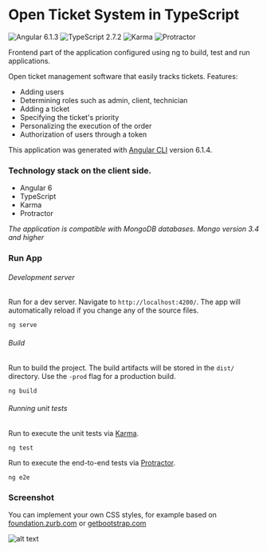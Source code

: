 # Open Ticket System in TypeScript

![Angular 6.1.3](https://img.shields.io/badge/Angular%20SE-6.1.3-blue.svg)
![TypeScript 2.7.2](https://img.shields.io/badge/TypeScript-2.7.2-blue.svg)
![Karma](https://img.shields.io/badge/Karma-2.0.3-blue.svg)
![Protractor](https://img.shields.io/badge/Protractor-5.3.2-blue.svg)

  
  Frontend part of the application configured using ng to build, test and run applications.
  
  Open ticket management software that easily tracks tickets. Features:
  
  * Adding users
  * Determining roles such as admin, client, technician
  * Adding a ticket
  * Specifying the ticket's priority
  * Personalizing the execution of the order
  * Authorization of users through a token
  
 This application was generated with [Angular CLI](https://cli.angular.io/) version 6.1.4.

  
  ### Technology stack on the client side. 

  * Angular 6
  * TypeScript
  * Karma
  * Protractor
  
  *The application is compatible with MongoDB databases. Mongo version 3.4 and higher*

  ### Run App


###### Development server
Run for a dev server. Navigate to `http://localhost:4200/`. The app will automatically reload if you change any of the source files.
```ng
ng serve
```

###### Build
Run to build the project. The build artifacts will be stored in the `dist/` directory. Use the `-prod` flag for a production build.
```ng
ng build
```
###### Running unit tests
Run to execute the unit tests via [Karma](https://karma-runner.github.io).
```ng
ng test
```
Run to execute the end-to-end tests via [Protractor](http://www.protractortest.org/).
```ng
ng e2e
```
### Screenshot

You can implement your own CSS styles, for example based on [foundation.zurb.com](https://foundation.zurb.com) or [getbootstrap.com](http://getbootstrap.com)

![alt text](https://github.com/jszlenk/Open-Ticket-System-Frontend/blob/master/imges/ots.png)
